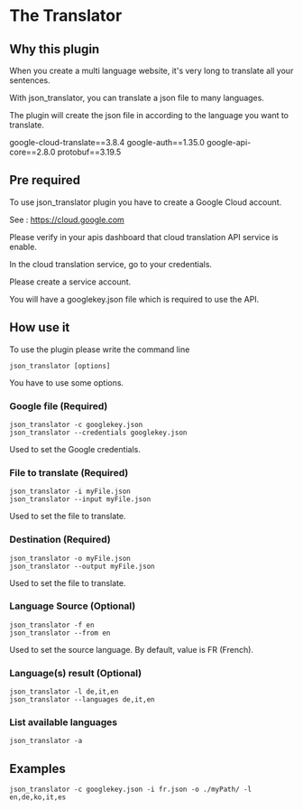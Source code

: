 # The Translator

## Why this plugin

When you create a multi language website, it's very long to translate all your sentences.

With json_translator, you can translate a json file to many languages.

The plugin will create the json file in according to the language you want to translate.

google-cloud-translate==3.8.4
google-auth==1.35.0
google-api-core==2.8.0
protobuf==3.19.5

## Pre required

To use json_translator plugin you have to create a Google Cloud account.

See : https://cloud.google.com

Please verify in your apis dashboard that cloud translation API service is enable.

In the cloud translation service, go to your credentials.

Please create a service account.

You will have a googlekey.json file which is required to use the API.

## How use it

To use the plugin please write the command line 

    json_translator [options]

You have to use some options.

### Google file (Required)

    json_translator -c googlekey.json
    json_translator --credentials googlekey.json

Used to set the Google credentials.

### File to translate (Required)

    json_translator -i myFile.json
    json_translator --input myFile.json

Used to set the file to translate.

### Destination (Required)

    json_translator -o myFile.json
    json_translator --output myFile.json

Used to set the file to translate.

### Language Source (Optional)

    json_translator -f en
    json_translator --from en

Used to set the source language. By default, value is FR (French).

### Language(s) result (Optional)

    json_translator -l de,it,en
    json_translator --languages de,it,en

### List available languages

    json_translator -a

## Examples

    json_translator -c googlekey.json -i fr.json -o ./myPath/ -l en,de,ko,it,es